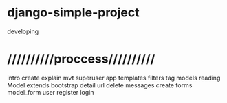 # django-simple-project
developing
# //////////proccess//////////
intro
create
explain mvt
superuser
app
templates
filters tag
models
reading Model
extends
bootstrap
detail
url
delete
messages
create
forms
model_form
user
register
login
